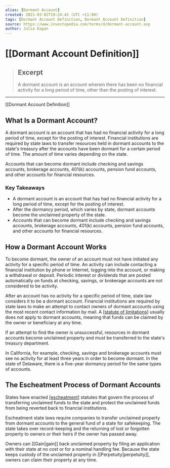 ```yaml
---
alias: [Dormant Account]
created: 2021-03-02T19:24:43 (UTC +11:00)
tags: [Dormant Account Definition, Dormant Account Definition]
source: https://www.investopedia.com/terms/d/dormant-account.asp
author: Julia Kagan
---
```


# [[Dormant Account Definition]]

> ## Excerpt
> A dormant account is an account wherein there has been no financial activity for a long period of time, other than the posting of interest.

---

[[Dormant Account Definition]]
## What Is a Dormant Account?

A dormant account is an account that has had no financial activity for a long period of time, except for the posting of interest. Financial institutions are required by state laws to transfer resources held in dormant accounts to the state's treasury after the accounts have been dormant for a certain period of time. The amount of time varies depending on the state.

Accounts that can become dormant include checking and savings accounts, brokerage accounts, 401(k) accounts, pension fund accounts, and other accounts for financial resources.

### Key Takeaways

-   A dormant account is an account that has had no financial activity for a long period of time, except for the posting of interest.
-   After the dormancy period, which varies by state, dormant accounts become the unclaimed property of the state.
-   Accounts that can become dormant include checking and savings accounts, brokerage accounts, 401(k) accounts, pension fund accounts, and other accounts for financial resources.

## How a Dormant Account Works

To become dormant, the owner of an account must not have initiated any activity for a specific period of time. An activity can include contacting a financial institution by phone or Internet, logging into the account, or making a withdrawal or deposit. Periodic interest or dividends that are posted automatically on funds at checking, savings, or brokerage accounts are not considered to be activity.

After an account has no activity for a specific period of time, state law considers it to be a dormant account. Financial institutions are required by state laws to make an attempt to contact owners of dormant accounts using the most recent contact information by mail. A [[statute of limitations]](https://www.investopedia.com/terms/s/statute-of-limitations.asp) usually does not apply to dormant accounts, meaning that funds can be claimed by the owner or beneficiary at any time.

If an attempt to find the owner is unsuccessful, resources in dormant accounts become unclaimed property and must be transferred to the state's treasury department.

In California, for example, checking, savings and brokerage accounts must see no activity for at least three years in order to become dormant. In the state of Delaware, there is a five-year dormancy period for the same types of accounts.

## The Escheatment Process of Dormant Accounts

States have enacted [[escheatment]](https://www.investopedia.com/terms/e/escheat.asp) statutes that govern the process of transferring unclaimed funds to the state and protect the unclaimed funds from being reverted back to financial institutions.

Escheatment state laws require companies to transfer unclaimed property from dormant accounts to the general fund of a state for safekeeping. The state takes over record-keeping and the returning of lost or forgotten property to owners or their heirs if the owner has passed away.

Owners can [[Gain|gain]] back unclaimed property by filing an application with their state at no cost or for a nominal handling fee. Because the state keeps custody of the unclaimed property in [[Perpetuity|perpetuity]], owners can claim their property at any time.
